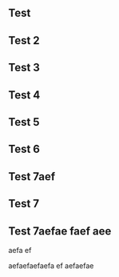 ## Test
## Test 2
## Test 3
## Test 4
## Test 5
## Test 6
## Test 7aef
## Test 7
## Test 7aefae faef aee
aefa ef

aefaefaefaefa ef
aefaefae
